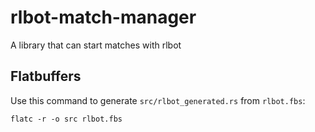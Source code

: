 # rlbot-match-manager

A library that can start matches with rlbot

## Flatbuffers

Use this command to generate `src/rlbot_generated.rs` from `rlbot.fbs`:

`flatc -r -o src rlbot.fbs`